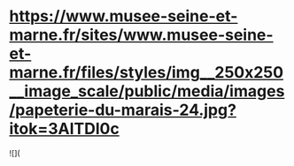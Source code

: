 # https://www.musee-seine-et-marne.fr/sites/www.musee-seine-et-marne.fr/files/styles/img__250x250__image_scale/public/media/images/papeterie-du-marais-24.jpg?itok=3AITDl0c

![](

